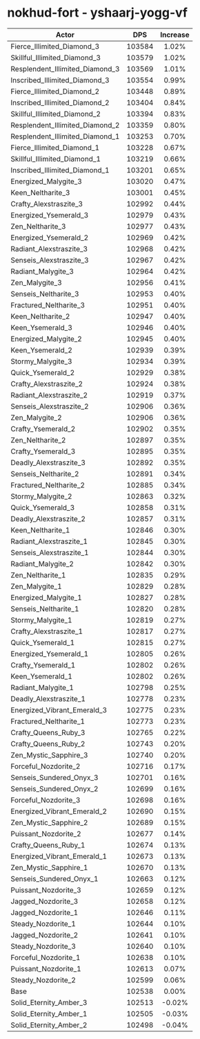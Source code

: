 # nokhud-fort - yshaarj-yogg-vf
| Actor | DPS | Increase |
|---|:---:|:---:|
|Fierce_Illimited_Diamond_3|103584|1.02%|
|Skillful_Illimited_Diamond_3|103579|1.02%|
|Resplendent_Illimited_Diamond_3|103569|1.01%|
|Inscribed_Illimited_Diamond_3|103554|0.99%|
|Fierce_Illimited_Diamond_2|103448|0.89%|
|Inscribed_Illimited_Diamond_2|103404|0.84%|
|Skillful_Illimited_Diamond_2|103394|0.83%|
|Resplendent_Illimited_Diamond_2|103359|0.80%|
|Resplendent_Illimited_Diamond_1|103253|0.70%|
|Fierce_Illimited_Diamond_1|103228|0.67%|
|Skillful_Illimited_Diamond_1|103219|0.66%|
|Inscribed_Illimited_Diamond_1|103201|0.65%|
|Energized_Malygite_3|103020|0.47%|
|Keen_Neltharite_3|103001|0.45%|
|Crafty_Alexstraszite_3|102992|0.44%|
|Energized_Ysemerald_3|102979|0.43%|
|Zen_Neltharite_3|102977|0.43%|
|Energized_Ysemerald_2|102969|0.42%|
|Radiant_Alexstraszite_3|102968|0.42%|
|Senseis_Alexstraszite_3|102967|0.42%|
|Radiant_Malygite_3|102964|0.42%|
|Zen_Malygite_3|102956|0.41%|
|Senseis_Neltharite_3|102953|0.40%|
|Fractured_Neltharite_3|102951|0.40%|
|Keen_Neltharite_2|102947|0.40%|
|Keen_Ysemerald_3|102946|0.40%|
|Energized_Malygite_2|102945|0.40%|
|Keen_Ysemerald_2|102939|0.39%|
|Stormy_Malygite_3|102934|0.39%|
|Quick_Ysemerald_2|102929|0.38%|
|Crafty_Alexstraszite_2|102924|0.38%|
|Radiant_Alexstraszite_2|102919|0.37%|
|Senseis_Alexstraszite_2|102906|0.36%|
|Zen_Malygite_2|102906|0.36%|
|Crafty_Ysemerald_2|102902|0.35%|
|Zen_Neltharite_2|102897|0.35%|
|Crafty_Ysemerald_3|102895|0.35%|
|Deadly_Alexstraszite_3|102892|0.35%|
|Senseis_Neltharite_2|102891|0.34%|
|Fractured_Neltharite_2|102885|0.34%|
|Stormy_Malygite_2|102863|0.32%|
|Quick_Ysemerald_3|102858|0.31%|
|Deadly_Alexstraszite_2|102857|0.31%|
|Keen_Neltharite_1|102846|0.30%|
|Radiant_Alexstraszite_1|102845|0.30%|
|Senseis_Alexstraszite_1|102844|0.30%|
|Radiant_Malygite_2|102842|0.30%|
|Zen_Neltharite_1|102835|0.29%|
|Zen_Malygite_1|102829|0.28%|
|Energized_Malygite_1|102827|0.28%|
|Senseis_Neltharite_1|102820|0.28%|
|Stormy_Malygite_1|102819|0.27%|
|Crafty_Alexstraszite_1|102817|0.27%|
|Quick_Ysemerald_1|102815|0.27%|
|Energized_Ysemerald_1|102805|0.26%|
|Crafty_Ysemerald_1|102802|0.26%|
|Keen_Ysemerald_1|102802|0.26%|
|Radiant_Malygite_1|102798|0.25%|
|Deadly_Alexstraszite_1|102778|0.23%|
|Energized_Vibrant_Emerald_3|102775|0.23%|
|Fractured_Neltharite_1|102773|0.23%|
|Crafty_Queens_Ruby_3|102765|0.22%|
|Crafty_Queens_Ruby_2|102743|0.20%|
|Zen_Mystic_Sapphire_3|102740|0.20%|
|Forceful_Nozdorite_2|102716|0.17%|
|Senseis_Sundered_Onyx_3|102701|0.16%|
|Senseis_Sundered_Onyx_2|102699|0.16%|
|Forceful_Nozdorite_3|102698|0.16%|
|Energized_Vibrant_Emerald_2|102690|0.15%|
|Zen_Mystic_Sapphire_2|102689|0.15%|
|Puissant_Nozdorite_2|102677|0.14%|
|Crafty_Queens_Ruby_1|102674|0.13%|
|Energized_Vibrant_Emerald_1|102673|0.13%|
|Zen_Mystic_Sapphire_1|102670|0.13%|
|Senseis_Sundered_Onyx_1|102663|0.12%|
|Puissant_Nozdorite_3|102659|0.12%|
|Jagged_Nozdorite_3|102658|0.12%|
|Jagged_Nozdorite_1|102646|0.11%|
|Steady_Nozdorite_1|102644|0.10%|
|Jagged_Nozdorite_2|102641|0.10%|
|Steady_Nozdorite_3|102640|0.10%|
|Forceful_Nozdorite_1|102638|0.10%|
|Puissant_Nozdorite_1|102613|0.07%|
|Steady_Nozdorite_2|102599|0.06%|
|Base|102538|0.00%|
|Solid_Eternity_Amber_3|102513|-0.02%|
|Solid_Eternity_Amber_1|102505|-0.03%|
|Solid_Eternity_Amber_2|102498|-0.04%|
